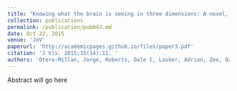 ```yaml
---
title: "Knowing what the brain is seeing in three dimensions: A novel, noninvasive, sensitive, accurate, and low-noise technique for measuring ocular torsion."
collection: publications
permalink: /publication/pub043.md
date: Oct 22, 2015
venue: 'JoV'
paperurl: 'http://academicpages.github.io/files/paper3.pdf'
citation: 'J Vis. 2015;15(14):11. '
authors: 'Otero-Millan, Jorge, Roberts, Dale C, Lasker, Adrian, Zee, David S, Kheradmand, Amir'
---
```

Abstract will go here

